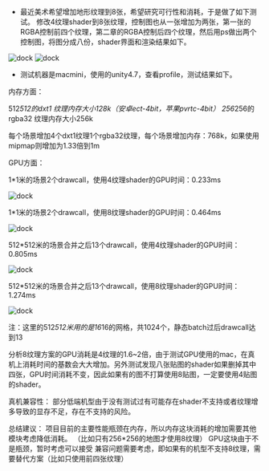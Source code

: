 * 最近美术希望增加地形纹理到8张，希望研究可行性和消耗，于是做了如下测试。
修改4纹理shader到8张纹理，控制图也从一张增加为两张，第一张的RGBA控制前四个纹理，第二章的RGBA控制后四个纹理，然后用ps做出两个控制图，将图分成八份，shader界面和渲染结果如下。

![dock](https://raw.githubusercontent.com/liuxq/blog/master/images/8tex.png)
![dock](https://raw.githubusercontent.com/liuxq/blog/master/images/8tex1.png)

* 测试机器是macmini，使用的unity4.7，查看profile，测试结果如下。

内存方面：

512*512的dxt1 纹理内存大小128k（安卓ect-4bit，苹果pvrtc-4bit）
256*256的rgba32 纹理内存大小256k

每个场景增加4个dxt1纹理1个rgba32纹理，每个场景增加内存：768k，如果使用mipmap则增加为1.33倍到1m

GPU方面：

1*1米的场景2个drawcall，使用4纹理shader的GPU时间：0.233ms

![dock](https://raw.githubusercontent.com/liuxq/blog/master/images/1tex4.png)

1*1米的场景2个drawcall，使用8纹理shader的GPU时间：0.464ms

![dock](https://raw.githubusercontent.com/liuxq/blog/master/images/1tex8.png)

512*512米的场景合并之后13个drawcall，使用4纹理shader的GPU时间：0.805ms

![dock](https://raw.githubusercontent.com/liuxq/blog/master/images/512tex4.png)

512*512米的场景合并之后13个drawcall，使用8纹理shader的GPU时间：1.274ms

![dock](https://raw.githubusercontent.com/liuxq/blog/master/images/512tex8.png)

注：这里的512*512米用的是16*16的网格，共1024个，静态batch过后drawcall达到13

分析8纹理方案的GPU消耗是4纹理的1.6~2倍，由于测试GPU使用的mac，在真机上消耗时间的基数会大大增加。另外测试发现八张贴图的shader如果删掉其中四张，GPU时间消耗不变，因此如果有的图不打算使用8贴图，一定要使用4贴图的shader。

真机兼容性：
部分低端机型由于没有测试过有可能存在shader不支持或者纹理增多导致的显存不足，存在不支持的风险。

总结建议：
项目目前的主要性能瓶颈在内存，所以内存这块消耗的增加需要其他模块考虑降低消耗。
（比如只有256*256的地图才使用8纹理）
GPU这块由于不是瓶颈，暂时考虑可以接受
兼容问题需要考虑，即如果有的机型不支持8纹理，需要替代方案（比如只使用前四张纹理）

